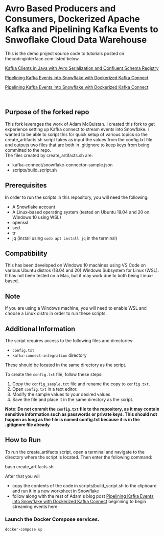 # Avro Based Producers and Consumers, Dockerized Apache Kafka and Pipelining Kafka Events to Snwoflake Cloud Data Warehouse

This is the demo project source code to tutorials posted on thecodinginterface.com listed below.

[Kafka Clients in Java with Avro Serialization and Confluent Schema Registry](https://thecodinginterface.com/blog/gradle-java-avro-kafka-clients/)

[Pipelining Kafka Events into Snowflake with Dockerized Kafka Connect](https://thecodinginterface.com/blog/snowflake-kafka-connect-data-pipeline/)

[Pipelining Kafka Events into Snowflake with Dockerized Kafka Connect](https://thecodinginterface.com/blog/snowflake-kafka-connect-data-pipeline/)

<br>

## Purpose of the forked repo
This fork leverages the work of Adam McQuistan. I created this fork to get experience setting up Kafka connect to stream events into Snowflake. I wanted to be able to script this for quick setup of various topics so the create_artifacts.sh script takes as input the values from the config.txt file and outputs two files that are both in .gitignore to keep keys from being committed to the repo. 
<br>
The files created by create_artifacts.sh are:
- kafka-connect/snowflake-connector-sample.json
- scripts/build_script.sh

## Prerequisites

In order to run the scripts in this repository, you will need the following:

- A Snowflake account
- A Linux-based operating system (tested on Ubuntu 18.04 and 20 on Windows 10 using WSL)
- openssl
- sed
- tr
- jq (install using `sudo apt install jq`
 in the terminal)

## Compatibility

This has been developed on Windows 10 machines using VS Code on various Ubuntu distros (18.04 and 20) Windows Subsystem for Linux (WSL). It has not been tested on a Mac, but it may work due to both being Linux-based.

## Note

If you are using a Windows machine, you will need to enable WSL and choose a Linux distro in order to run these scripts.

## Additional Information

The script requires access to the following files and directories:

- `config.txt`
- `kafka-connect-integration` directory

These should be located in the same directory as the script.

To create the `config.txt` file, follow these steps:

1. Copy the `config_sample.txt` file and rename the copy to `config.txt`.
2. Open `config.txt` in a text editor.
3. Modify the sample values to your desired values.
4. Save the file and place it in the same directory as the script.

**Note: Do not commit the `config.txt` file to the repository, as it may contain sensitive information such as passwords or private keys. This should not happen as long as the file is named config.txt because it is in the .gitignore file already**

## How to Run

To run the create_artifacts script, open a terminal and navigate to the directory where the script is located. Then enter the following command:

bash create_artifacts.sh

After that you will 
- copy the contents of the code in scripts/build_script.sh to the clipboard and run it in a new worksheet in Snowflake 
- follow along with the rest of Adam's blog post [Pipelining Kafka Events into Snowflake with Dockerized Kafka Connect](https://thecodinginterface.com/blog/snowflake-kafka-connect-data-pipeline/) beginning to begin streaming events here: 

### Launch the Docker Compose services.

`docker-compose up`

